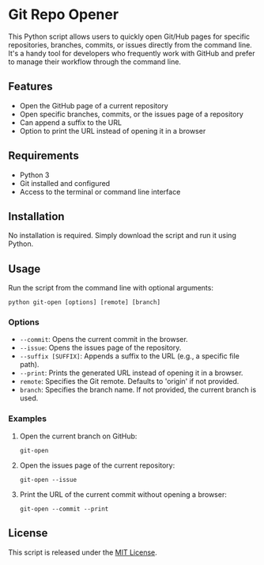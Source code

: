 # Git Repo Opener

This Python script allows users to quickly open Git/Hub pages for specific repositories, branches, commits, or issues directly from the command line. It's a handy tool for developers who frequently work with GitHub and prefer to manage their workflow through the command line.

## Features

- Open the GitHub page of a current repository
- Open specific branches, commits, or the issues page of a repository
- Can append a suffix to the URL
- Option to print the URL instead of opening it in a browser

## Requirements

- Python 3
- Git installed and configured
- Access to the terminal or command line interface

## Installation

No installation is required. Simply download the script and run it using Python.

## Usage

Run the script from the command line with optional arguments:

```
python git-open [options] [remote] [branch]
```

### Options

- `--commit`: Opens the current commit in the browser.
- `--issue`: Opens the issues page of the repository.
- `--suffix [SUFFIX]`: Appends a suffix to the URL (e.g., a specific file path).
- `--print`: Prints the generated URL instead of opening it in a browser.
- `remote`: Specifies the Git remote. Defaults to 'origin' if not provided.
- `branch`: Specifies the branch name. If not provided, the current branch is used.

### Examples

1. Open the current branch on GitHub:
   ```
   git-open
   ```

2. Open the issues page of the current repository:
   ```
   git-open --issue
   ```

3. Print the URL of the current commit without opening a browser:
   ```
   git-open --commit --print
   ```

## License

This script is released under the [MIT License](https://opensource.org/licenses/MIT).
